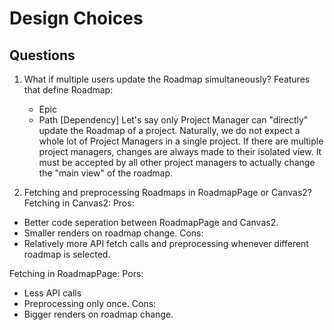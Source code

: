 # Design Choices

## Questions
1. What if multiple users update the Roadmap simultaneously?
Features that define Roadmap:
	- Epic
	- Path [Dependency]
Let's say only Project Manager can "directly" update the Roadmap of a project.
Naturally, we do not expect a whole lot of Project Managers in a single project.
If there are multiple project managers, changes are always made to their isolated view. It must be accepted by all other project managers to actually change the "main view" of the roadmap.

2. Fetching and preprocessing Roadmaps in RoadmapPage or Canvas2?
Fetching in Canvas2:
Pros:
- Better code seperation between RoadmapPage and Canvas2.
- Smaller renders on roadmap change.
Cons:
- Relatively more API fetch calls and preprocessing whenever different roadmap is selected.

Fetching in RoadmapPage:
Pors:
- Less API calls
- Preprocessing only once.
Cons:
- Bigger renders on roadmap change.